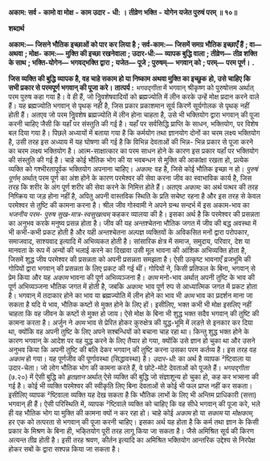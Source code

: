  **अकाम: सर्व** **-** **कामो वा मोक्ष** **-** **काम उदार** **-** **धी: ।** **तीव्रेण भक्ति** **-** **योगेन यजेत पुरुषं परम् ॥ १०॥** 

**शब्दार्थ** 

**अकाम:—** **जिसने भौतिक इच्छाओं को पार कर लिया है** **; सर्व-काम:—** **जिसमें समग्र भौतिक इच्छाएँ हैं** **; वा—** **अथवा** **; मोक्ष-** **काम:—** **मुक्ति की इच्छा रखनेवाला** **; उदार-धी:—** **व्यापक बुद्धि वाला** **; तीव्रेण—** **तीव्र शक्ति के साथ** **; भक्ति-योगेन—** **भगवद्भक्ति द्वारा** **; यजेत—** **पूजे** **; पुरुषम्—** **भगवान् को** **; परम्—** **परम पूर्ण।** **.** 

**जिस व्यक्ति की बुद्धि व्यापक है, वह चाहे सकाम हो या निष्काम अथवा मुक्ति का इच्छुक** **हो, उसे चाहिए कि सभी प्रकार से परमपूर्ण भगवान् की पूजा करे।** **तात्पर्य :**  *भगवद्गीता* में भगवान् श्रीकृष्ण को पुरुषोत्तम अर्थात् परम पुरुष कहा गया है। वे ही हैं, जो निॢवशेषवादियों को ब्रह्मज्योति में लीन करके उन्हें मोक्ष प्रदान करने वाले हैं। यह ब्रह्मज्योति भगवान् से पृथक् नहीं है, जिस प्रकार प्रकाशमान सूर्य किरणें सूर्यगोलक से पृथक् नहीं होती हैं। अतएव जो परम निॢवशेष ब्रह्मज्योति में लीन होना चाहता है, उसे भी भक्तियोग द्वारा भगवान् की पूजा करनी चाहिए जैसी कि यहाँ पर संस्तुति की गई है। यहाँ पर सर्वसिद्धि प्राप्ति के साधन, भक्तियोग, पर विशेष बल दिया गया है। पिछले अध्यायों में बताया गया है कि कर्मयोग तथा ज्ञानयोग दोनों का चरम लक्ष्य भक्तियोग है, उसी तरह इस अध्याय में यह घोषणा की गई है कि विभिन्न देवताओं की भिन्न- भिन्न प्रकार से पूजा करने का चरम लक्ष्य भक्तियोग है। आत्म-साक्षात्कार का परम साधन होने के कारण इस प्रकार यहाँ पर भक्तियोग की संस्तुति की गई है। चाहे कोई भौतिक भोग की या भवबन्धन से मुक्ति की आकांक्षा रखता हो, प्रत्येक व्यक्ति को गश्भीरतापूर्वक भक्तियोग अपनाना चाहिए। *अकाम:* वह है, जिसे कोई भौतिक इच्छा न हो। *पुरुषं पूर्णम्* अर्थात् परम पूर्ण का अंश होने के कारण परमेश्वर की सेवा करना जीव का स्वाभाविक कार्य है, जिस तरह कि शरीर के अंग पूर्ण शरीर की सेवा करने के निमित्त होते हैं। अतएव *अकाम:* का अर्थ पत्थर की तरह निष्क्रिय या जड़ होना नहीं है, अपितु अपनी वास्तविक स्थिति के प्रति सचेष्ट रहना है और इस तरह से केवल परमेश्वर से तुष्टि की कामना करना है। श्रील जीव गोस्वामी ने अपने ग्रन्थ सन्दर्भ में इस अकाम-भाव का *भजनीय परम-* *पुरुष सुख-मात्र-स्वसुखत्वम्* कहकर व्यालया की है। इसका अर्थ है कि परमेश्वर की प्रसन्नता का अनुभव करके मनुष्य प्रसन्न होता है। जीव की यह अन्तश्चेतना भौतिक जगत में जीव की बद्ध अवस्था में भी कभी-कभी प्रकट होती है और यही अन्तश्चेतना अल्पज्ञ व्यक्तियों के अविकसित मनों द्वारा परोपकार, समाजवाद, साश्यवाद इत्यादि में अभिव्यकत होती है। सांसारिक क्षेत्र में समाज, समुदाय, परिवार, देश या मानवता के रूप में अन्यों की भलाई करने का दिखावा उसी मूल भावना की आंशिक अभिव्यक्ति होता है, जिसमें शुद्ध जीव परमेश्वर की प्रसन्नता को अपनी प्रसन्नता समझता है। ऐसी उत्कृष्ट भावनाएँ व्रजभूमि की गोपियों द्वारा भगवान् की प्रसन्नता के लिए प्रकट की गई थीं। गोपियों ने, किसी प्रतिफल के बिना, भगवान् से प्रेम किया और यह *अकाम* भावना की पूर्ण अभिव्यञ्जना है। *काम*  मनो-भाव अर्थात् अपनी तुष्टि के भाव की पूर्ण अभिव्यञ्जना भौतिक जगत में होती है, जबकि *अकाम:*  भाव पूर्ण रुप से आध्यात्मिक जगत में प्रकट होता है। भगवान् में तदाकार होने का भाव या ब्रह्मज्योति में लीन होने का भाव भी *काम* भाव का प्रदर्शन माना जा सकता है यदि ये भाव, भौतिक कष्टों से मुक्त होने के लिए हों। इसीलिए, भक्त कभी भी मोक्ष इसलिए नहीं चाहता कि वह जीवन के कष्टों से मुक्त हो जाय। ऐसे मोक्ष के बिना भी शुद्ध भक्त सदैव भगवान् की तुष्टि की कामना करता है। अर्जुन ने *काम* भाव से प्रेरित होकर कुरुक्षेत्र की युद्ध-भूमि में लडऩे से इनकार कर दिया था, क्योंकि वह अपनी तुष्टि के लिए अपने सश्बन्धियों को बचाना चाह रहा था। किन्तु शुद्ध भक्त होने के कारण भगवान् के आदेश पर वह युद्ध करने के लिए तैयार हो गया, क्योंकि उसे ज्ञान हो चुका था और उसने अनुभव किया कि अपनी तुष्टि की बलि देकर भगवान् की तुष्टि करना उसका परम कर्तव्य है। इस तरह वह *अकाम* हो गया। यह पूर्णजीव की पूर्णावस्था (सिद्धावस्था) है। *उदार-धी:* का अर्थ है व्यापक ²ष्टिवाला या उदार-चेता। जो लोग भौतिक भोग की कामना करते हैं, वे छोटे-मोटे देवताओं को पूजते हैं। *भगवद्गीता* (७.२०) में ऐसी बुद्धि को *हृतज्ञान* अर्थात् ऐसे व्यक्ति की बुद्धि जो संज्ञाशून्य हो चुका हो, कह कर भत्र्सना की गई है। कोई भी व्यक्ति परमेश्वर की स्वीकृति लिए बिना देवताओं से कोई भी फल प्राप्त नहीं कर सकता। इसीलिए व्यापक ²ष्टिवाला व्यक्ति यह देख सकता है कि भौतिक लाभों के लिए भी अन्तिम प्राधिकारी (सत्ता) भगवान् ही हैं। ऐसी परिस्थिति में, व्यापक ²ष्टिवाले व्यक्ति को चाहिए कि वह सीधे भगवान् की पूजा करे, भले ही वह भौतिक भोग या मुक्ति की कामना क्यों न कर रहा हो। चाहे कोई *अकाम* हो या *सकाम* या *मोक्षकाम,* हर एक को तत्परता से भगवान् की पूजा करनी चाहिए। इसका अर्थ यह होता है कि कर्म तथा ज्ञान के किसी प्रकार के मिश्रण के बिना ही, भकि्तयोग पूरी तरह लागू किया जा सकता है। जैसे अमिश्रित सूर्य की किरण अत्यन्त तीव्र होती है। इसी तरह श्रवण, कीर्तन इत्यादि का अमिश्रित भक्तियोग आन्तरिक उद्देश्य से निरपेक्ष होकर सबों के द्वारा सश्पन्न किया जा सकता है। 